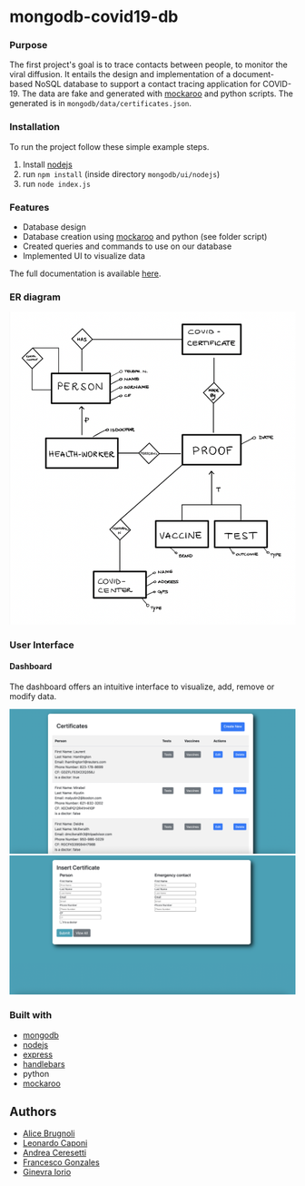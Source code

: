 # mongodb-covid19-db

### Purpose
The first project's goal is to trace contacts between people, to monitor the viral diffusion.
It entails the design and implementation of a document-based NoSQL database to support a contact tracing application for COVID-19. 
The data are fake and generated with [mockaroo](https://www.mockaroo.com/) and python scripts. The generated is in `mongodb/data/certificates.json`.

### Installation

To run the project follow these simple example steps.

1. Install [nodejs](https://nodejs.org/en/download/)
1. run `npm install` (inside directory `mongodb/ui/nodejs`)
1. run `node index.js`

### Features

* Database design
* Database creation using [mockaroo](https://www.mockaroo.com/) and python (see folder script)
* Created queries and commands to use on our database
* Implemented UI to visualize data

The full documentation is available [here](https://github.com/fulcus/mongodb-covid19-db/blob/master/mongodb/docs/Report.pdf).

### ER diagram

<img src="mongodb/images/ER.png" width="750"/>

### User Interface 

#### Dashboard

The dashboard offers an intuitive interface to visualize, add, remove or modify data.

<img src="mongodb/images/certificates.png" width="750"/>

<img src="mongodb/images/insert.png" width="750"/>


### Built with

* [mongodb](https://www.mongodb.com)
* [nodejs](https://nodejs.org/)
* [express](https://expressjs.com/)
* [handlebars](https://handlebarsjs.com/)
* python
* [mockaroo](https://www.mockaroo.com/)

## Authors
* [Alice Brugnoli](https://github.com/alicebrugnoli)
* [Leonardo Caponi](https://github.com/leo-capo)
* [Andrea Ceresetti](https://github.com/andreaceresetti)
* [Francesco Gonzales](https://github.com/fulcus)
* [Ginevra Iorio](https://github.com/ginevraiorioo)
